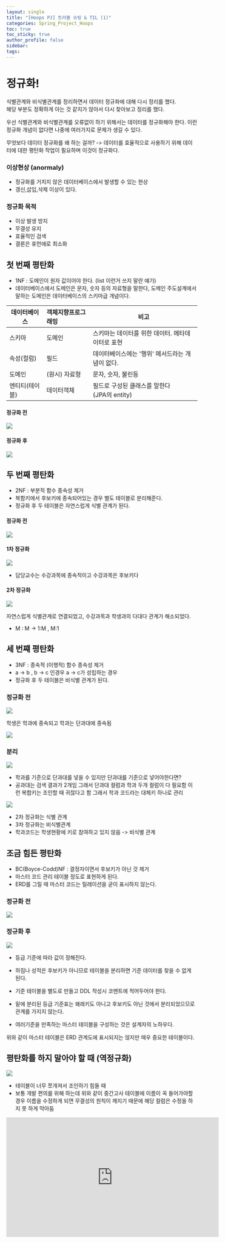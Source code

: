 ```yaml
---
layout: single
title: "[Hoops PJ] 트러블 슈팅 & TIL (1)"
categories: Spring_Project_Hoops
toc: true
toc_sticky: true
author_profile: false
sidebar: 
tags:
---
```


# 정규화!

식별관계와 비식별관계를 정리하면서 데이터 정규화에 대해 다시 정리를 했다.   
해당 부분도 정확하게 아는 것 같지가 않아서 다시 찾아보고 정리를 했다.  

우선 식별관계와 비식별관계를 오류없이 하기 위해서는 데이터를 정규화해야 한다.  이런 정규화 개념이 없다면 나중에 여러가지로 문제가 생길 수 있다.  

무엇보다 데이터 정규화를 왜 하는 걸까? -> 데이터를 효율적으로 사용하기 위해 데이터에 대한 평탄화 작업이 필요하며 이것이 정규화다.   

### 이상현상 (anormaly)

- 정규화를 거치지 않은 데이터베이스에서 발생할 수 있는 현상
- 갱신,삽입,삭제 이상이 있다.

### 정규화 목적

- 이상 발생 방지
- 무결성 유지
- 효율적인 검색
- 결론은 휴먼에로 최소화

## 첫 번째 평탄화

- 1NF : 도메인이 원자 값이어야 한다. (list 이런거 쓰지 말란 얘기)
- 데이터베이스에서 도메인은 문자, 숫자 등의 자료형을 말한다, 도메인 주도설계에서 말하는 도메인은 데이터베이스의 스키마급 개념이다.

| 데이터베이스   | 객체지향프로그래밍 | 비고                                |
| -------- | :-------- | --------------------------------- |
| 스키마      | 도메인       | 스키마는 데이터를 위한 데이터. 메타데이터로 표현       |
| 속성(컬럼)   | 필드        | 데이터베이스에는 '행위' 메서드라는 개념이 없다.       |
| 도메인      | (원시) 자료형  | 문자, 숫자, 불린등                       |
| 엔티티(테이블) | 데이터객체     | 필드로 구성된 클래스를 말한다<br>(JPA의 entity) |
#### 정규화 전 

![](https://i.imgur.com/ACzrIaQ.png)

#### 정규화 후 

![](https://i.imgur.com/XgemiUr.png)

## 두 번째 평탄화

- 2NF : 부분적 함수 종속성 제거
- 복함키에서 후보키에 종속되어있는 경우 별도 테이블로 분리해준다.
- 정규화 후 두 테이블은 자연스럽게 식별 관계가 된다.

#### 정규화 전

![](https://i.imgur.com/f5xsbDI.png)


#### 1차 정규화 

![](https://i.imgur.com/rNEIcwx.png)

- 담당교수는 수강과목에 종속적이고 수강과목은 후보키다

#### 2차 정규화

![](https://i.imgur.com/AzwaRBt.png)

자연스럽게 식별관계로 연결되었고, 수강과목과 학생과의 다대다 관계가 해소되었다.
- M : M -> 1:M , M:1

## 세 번쨰 평탄화

- 3NF : 종속적 (이행적) 함수 종속성 제거
- a -> b , b -> c 인경우 a -> c가 성립하는 경우
- 정규화 후 두 테이블은 비식별 관계가 된다.

### 정규화 전

![](https://i.imgur.com/8PMk0if.png)

학생은 학과에 종속되고 학과는 단과대에 종속됨

![](https://i.imgur.com/x45WRd4.png)


### 분리

![](https://i.imgur.com/rxhnMBu.png)

- 학과를 기준으로 단과대를 넣을 수 있지만 단과대를 기준으로 넣어야한다면?
- 공과대는 검색 결과가 2개임 그래서 단과대 컬럼과 학과 두개 컬럼이 다 필요함 이런 복합키는 조인할 때 귀찮다고 함 그래서 학과 코드라는 대체키 하나로 관리

![](https://i.imgur.com/edncGXp.png)

- 2차 정규화는 식별 관계
- 3차 정규화는 비식별관계
- 학과코드는 학생현황에 키로 참여하고 있지 않음 -> 비식별 관계
## 조금 힘든 평탄화

- BC(Boyce-Codd)NF : 결정자이면서 후보키가 아닌 것 제거
- 마스터 코드 관리 테이블 정도로 표현하게 된다.
- ERD를 그릴 때 마스터 코드는 릴레이션을 굳이 표시하지 않는다.

### 정규화 전 

![](https://i.imgur.com/yq9FMXH.png)


### 정규화 후

![](https://i.imgur.com/H8OaNs4.png)

- 등급 기준에 따라 값이 정해진다.
- 하짐나 성적은 후보키가 아니므로 테이블을 분리하면 기준 데이터를 찾을 수 없게 된다.
- 기준 테이블을 별도로 만들고 DDL 작성시 코멘트에 적어두어야 한다.

- 밑에 분리된 등급 기준표는 왜래키도 아니고 후보키도 아닌 것에서 분리되었으므로 관계를 가지지 않는다.
- 여러기준을 만족하는 마스터 테이블을 구성하는 것은 설계자의 노하우다.

위와 같이 마스터 테이블은 ERD 관계도에 표시되지는 않지만 매우 중요한 테이블이다.


## 평탄화를 하지 말아야 할 때 (역정규화)

![](https://i.imgur.com/VOVmVl9.png)


- 테이블이 너무 쪼개져서 조인하기 힘들 때
- 보통 개발 편의를 위해 하는데 위와 같이 중간고사 테이블에 이름이 꼭 들어가야할 경우 이름을 수정하게 되면 무결성의 원칙이 깨지기 때문에 해당 컬럼은 수정을 하지 못 하게 막아둠



<iframe width="560" height="315" src="https://www.youtube.com/embed/68o6mQOewF8?si=rUnixrZhtCFCd2zy" title="YouTube video player" frameborder="0" allow="accelerometer; autoplay; clipboard-write; encrypted-media; gyroscope; picture-in-picture; web-share" referrerpolicy="strict-origin-when-cross-origin" allowfullscreen></iframe>

